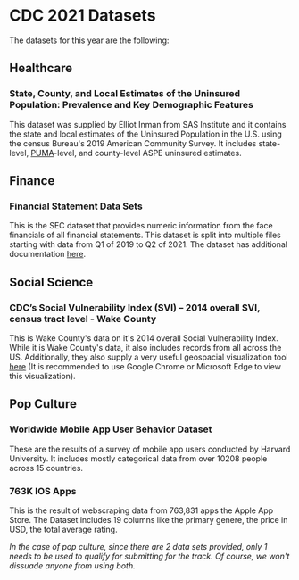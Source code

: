 # CDC 2021 Datasets

The datasets for this year are the following:

## Healthcare

### State, County, and Local Estimates of the Uninsured Population: Prevalence and Key Demographic Features
This dataset was supplied by Elliot Inman from SAS Institute and it contains the state and local estimates of the Uninsured Population in the U.S. using the census Bureau's 2019 American Community Survey. It includes state-level, [PUMA](https://www.census.gov/programs-surveys/geography/guidance/geo-areas/pumas.html)-level, and county-level ASPE uninsured estimates.

## Finance

### Financial Statement Data Sets
This is the SEC dataset that provides numeric information from the face financials of all financial statements. This dataset is split into multiple files starting with data from Q1 of 2019 to Q2 of 2021. The dataset has additional documentation [here](https://www.sec.gov/files/aqfs.pdf).

## Social Science

### CDC’s Social Vulnerability Index (SVI) – 2014 overall SVI, census tract level - Wake County
This is Wake County's data on it's 2014 overall Social Vulnerability Index. While it is Wake County's data, it also includes records from all across the US. Additionally, they also supply a very useful geospacial visualization tool [here](https://data-wake.opendata.arcgis.com/datasets/ral::cdcs-social-vulnerability-index-svi-2014-overall-svi-census-tract-level-wake-county/explore?location=35.299047%2C-79.049747%2C3.07) (It is recommended to use Google Chrome or Microsoft Edge to view this visualization).

## Pop Culture

### Worldwide Mobile App User Behavior Dataset
These are the results of a survey of mobile app users conducted by Harvard University. It includes mostly categorical data from over 10208 people across 15 countries.

### 763K IOS Apps
This is the result of webscraping data from 763,831 apps the Apple App Store. The Dataset includes 19 columns like the primary genere, the price in USD, the total average rating.

*In the case of pop culture, since there are 2 data sets provided, only 1 needs to be used to qualify for submitting for the track. Of course, we won't dissuade anyone from using both.*
